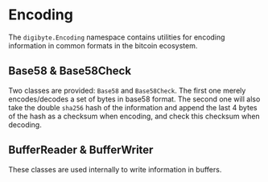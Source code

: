 # Encoding

The `digibyte.Encoding` namespace contains utilities for encoding information in common formats in the bitcoin ecosystem.

## Base58 & Base58Check

Two classes are provided: `Base58` and `Base58Check`. The first one merely encodes/decodes a set of bytes in base58 format. The second one will also take the double `sha256` hash of the information and append the last 4 bytes of the hash as a checksum when encoding, and check this checksum when decoding.

## BufferReader & BufferWriter

These classes are used internally to write information in buffers.
